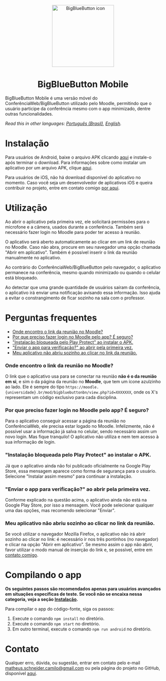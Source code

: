 <p align="center">
  <img src="https://github.com/Matheuschn/big-blue-button-mobile/blob/main/src/assets/icon.png?raw=true" alt="BigBlueButton icon" class="center" width="200" height="200" > 
</p>
<h1 align="center">
  BigBlueButton Mobile
</h1>
BigBlueButton Mobile é uma versão móvel do ConferênciaWeb/BigBlueButton utilizado pelo Moodle,
permitindo que o usuário participe da conferência mesmo com o app minimizado, dentre outras funcionalidades.

*Read this in other languages: [Português (Brasil)](README.md), [English](README.en.md).*

# Instalação
Para usuários de Android, baixe o arquivo APK clicando [aqui](https://github.com/Matheuschn/BigBlueButton-Mobile/releases/latest/download/BigBlueButtonMobile.apk) e instale-o após terminar o download. Para informações sobre como instalar um aplicativo por um arquivo APK, clique [aqui](https://www.techtudo.com.br/dicas-e-tutoriais/2018/10/como-instalar-apk-no-android.ghtml).

Para usuários de iOS, não há download disponível do aplicativo no momento. Caso você seja um desenvolvedor de aplicativos iOS e queira contribuir no projeto,
entre em contato comigo [por aqui](#contato).

# Utilização
Ao abrir o aplicativo pela primeira vez, ele solicitará permissões para o microfone e a câmera, usados durante a conferência.
Também será necessário fazer login no Moodle para poder ter acesso à reunião.

O aplicativo será aberto automaticamente ao clicar em um link de reunião no Moodle. Caso não abra, procure em seu navegador uma opção chamada "Abrir em aplicativo".
Também é possível inserir o link da reunião manualmente no aplicativo.

Ao contrário do ConferênciaWeb/BigBlueButton pelo navegador, o aplicativo permanece na conferência, mesmo quando minimizado ou quando o celular está bloqueado.

Ao detectar que uma grande quantidade de usuários saíram da conferência, o aplicativo
irá enviar uma notificação avisando essa informação. Isso ajuda a evitar o constrangimento
de ficar sozinho na sala com o professor.

# Perguntas frequentes
- [Onde encontro o link da reunião no Moodle?](#onde-encontro-o-link-da-reunião-no-moodle)
- [Por que preciso fazer login no Moodle pelo app? É seguro?](#por-que-preciso-fazer-login-no-moodle-pelo-app-é-seguro)
- ["Instalação bloqueada pelo Play Protect" ao instalar o APK.](#instalação-bloqueada-pelo-play-protect-ao-instalar-o-apk)
- ["Enviar o app para verificação?" ao abrir pela primeira vez.](#enviar-o-app-para-verificação-ao-abrir-pela-primeira-vez)
- [Meu aplicativo não abriu sozinho ao clicar no link da reunião.](#meu-aplicativo-não-abriu-sozinho-ao-clicar-no-link-da-reunião)

### Onde encontro o link da reunião no Moodle?

O link que o aplicativo usa para se conectar na reunião **não é o da reunião em si**, e sim
o da página da reunião no **Moodle**, que tem um ícone azulzinho ao lado. Ele é sempre do tipo ``https://moodle.{universidade}.br/mod/bigbluebuttonbn/view.php?id=XXXXXXX``, onde os X's representam um código exclusivo para cada disciplina.

### Por que preciso fazer login no Moodle pelo app? É seguro?

Para o aplicativo conseguir acessar a página da reunião no ConferênciaWeb, ele precisa
estar logado no Moodle. Infelizmente, não é possível usar a informação já salva no celular,
sendo necessário assim um novo login.
Mas fique tranquilo! O aplicativo não utiliza e nem tem acesso à sua informação de login.

### "Instalação bloqueada pelo Play Protect" ao instalar o APK.

Já que o aplicativo ainda não foi publicado oficialmente na Google Play Store, essa mensagem aparece como forma de segurança para o usuário.
Selecione "Instalar assim mesmo" para continuar a instalação.

### "Enviar o app para verificação?" ao abrir pela primeira vez.

Conforme explicado na questão acima, o aplicativo ainda não está na Google Play Store, por isso a mensagem. Você pode selecionar qualquer uma das opções,
mas recomendo selecionar "Enviar".

### Meu aplicativo não abriu sozinho ao clicar no link da reunião.

Se você utilizar o navegador Mozilla Firefox, o aplicativo não irá abrir sozinho ao clicar no link: é necessário ir nos três pontinhos (no navegador) e clicar na opção "Abrir em aplicativo".
Se mesmo assim o app não abrir, favor utilizar o modo manual de inserção do link e, se possível, entre em [contato comigo](#contato).

# Compilando o app
**Os seguintes passos são recomendados apenas para usuários avançados em situações específicas de teste. Se você não se encaixa nessa categoria, veja a seção [Instalação](#instalação).**

Para compilar o app do código-fonte, siga os passos:
  1. Execute o comando `npm install` no diretório.
  2. Execute o comando `npm start` no diretório.
  3. Em outro terminal, execute o comando `npm run android` no diretório.

# Contato
Qualquer erro, dúvida, ou sugestão, entrar em contato pelo e-mail [matheus.schneider.camilo@gmail.com](mailto:matheus.schneider.camilo@gmail.com) ou pela página do projeto no GitHub, disponível [aqui](https://github.com/Matheuschn/BigBlueButton-Mobile).
